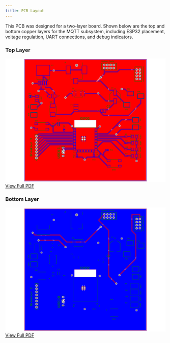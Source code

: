 ```yaml
---
title: PCB Layout
---
```


This PCB was designed for a two-layer board. Shown below are the top and bottom copper layers for the MQTT subsystem, including ESP32 placement, voltage regulation, UART connections, and debug indicators.

### Top Layer
![Top Layer](Images/PCB_Top-1.png)
[View Full PDF](Images/PCB_Top.pdf)

### Bottom Layer
![Bottom Layer](Images/PCB_Bottom-1.png)
[View Full PDF](Images/PCB_Bottom.pdf)
